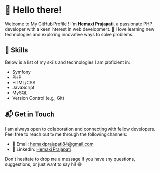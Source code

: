 # 👋 Hello there!

Welcome to My GitHub Profile ! I'm **Hemaxi Prajapati**, a passionate PHP developer with a keen interest in web development. 🚀 I love learning new technologies and exploring innovative ways to solve problems.

## 💼 Skills
Below is a list of my skills and technologies I am proficient in:

- Symfony
- PHP
- HTML/CSS
- JavaScript
- MySQL
- Version Control (e.g., Git)

## 📬 Get in Touch
I am always open to collaboration and connecting with fellow developers. Feel free to reach out to me through the following channels:

- 📧 Email: [hemaxiprajapati84@gmail.com](mailto:hemaxiprajapati84@gmail.com)
- 💼 LinkedIn: [Hemaxi Prajapati](https://www.linkedin.com/in/hemaxiprajapati/)

Don't hesitate to drop me a message if you have any questions, suggestions, or just want to say hi! 😄
